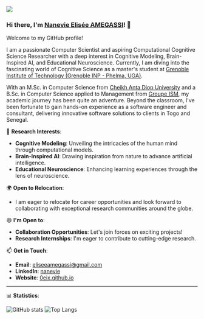 ![](https://komarev.com/ghpvc/?username=0eix&abbreviated=true)

### Hi there, I'm [Nanevie Elisée AMEGASSI](https://0eix.github.io)! 👋

Welcome to my GitHub profile!

I am a passionate Computer Scientist and aspiring Computational Cognitive Science Researcher with a deep interest in Cognitive Modeling, Brain-Inspired AI, and Educational Neuroscience. Currently, I am diving into the fascinating world of Cognitive Science as a master's student at [Grenoble Institute of Technology (Grenoble INP - Phelma, UGA)](https://phelma.grenoble-inp.fr/).

With an M.Sc. in Computer Science from [Cheikh Anta Diop University](https://www.ucad.sn/) and a B.Sc. in Computer Science applied to Management from [Groupe ISM](https://www.groupeism.sn/), my academic journey has been quite an adventure. Beyond the classroom, I've been fortunate to gain hands-on experience as a software engineer and consultant, delivering innovative software solutions to clients in Togo and Senegal.

🔭 **Research Interests**:
- **Cognitive Modeling**: Unveiling the intricacies of the human mind through computational models.
- **Brain-Inspired AI**: Drawing inspiration from nature to advance artificial intelligence.
- **Educational Neuroscience**: Enhancing learning experiences through the lens of neuroscience.

🌍 **Open to Relocation**:
- I am eager to relocate for career opportunities and look forward to collaborating with exceptional research communities around the globe.

😄 **I'm Open to**:
- **Collaboration Opportunities**: Let's join forces on exciting projects!
- **Research Internships**: I'm eager to contribute to cutting-edge research.

📫 **Get in Touch**:
- **Email**: [eliseeamegassi@gmail.com](mailto:eliseeamegassi@gmail.com)
- **LinkedIn**: [nanevie](https://www.linkedin.com/in/nanevie/)
- **Website**: [0eix.github.io](https://0eix.github.io/)
  
---
📊 **Statistics**:

![GitHub stats](https://github-readme-stats.vercel.app/api?username=0eix&show_icons=true&theme=transparent&rank_icon=github)
![Top Langs](https://github-readme-stats.vercel.app/api/top-langs/?username=0eix&theme=transparent&layout=compact&langs_count=8)

